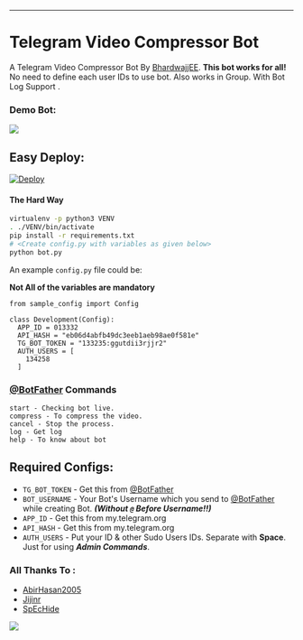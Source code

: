 ---

# Telegram Video Compressor Bot

A Telegram Video Compressor Bot By [BhardwajjEE](https://telegram.me/Priyanshu_bhardwaj). **This bot works for all!** No need to define each user IDs to use bot. Also works in Group.
With Bot Log Support .
### Demo Bot:
<a href="https://t.me/TheCompresserbot"><img src="https://img.shields.io/badge/CompresserROBOT-Telegram-orange"></a>

## Easy Deploy:
[![Deploy](https://www.herokucdn.com/deploy/button.svg)](https://heroku.com/deploy)


#### The Hard Way

```sh
virtualenv -p python3 VENV
. ./VENV/bin/activate
pip install -r requirements.txt
# <Create config.py with variables as given below>
python bot.py
```

An example `config.py` file could be:

**Not All of the variables are mandatory**

```python3
from sample_config import Config

class Development(Config):
  APP_ID = 013332
  API_HASH = "eb06d4abfb49dc3eeb1aeb98ae0f581e"
  TG_BOT_TOKEN = "133235:ggutdii3rjjr2"
  AUTH_USERS = [
    134258
  ]
```

### [@BotFather](https://telegram.dog/BotFather) Commands

```
start - Checking bot live.
compress - To compress the video.
cancel - Stop the process.
log - Get log
help - To know about bot
```

## Required Configs:
* `TG_BOT_TOKEN` - Get this from [@BotFather](https://t.me/BotFather)
* `BOT_USERNAME` - Your Bot's Username which you send to [@BotFather](https://t.me/BotFather) while creating Bot. ***(Without `@` Before Username!!)***
* `APP_ID` - Get this from my.telegram.org
* `API_HASH` - Get this from my.telegram.org
* `AUTH_USERS` - Put your ID & other Sudo Users IDs. Separate with **Space**. Just for using ***Admin Commands***.



### All Thanks To :
* [AbirHasan2005](https://github.com/AbirHasan2005)
* [Jijinr](https://github.com/Jijinr)
* [SpEcHide](https://github.com/spechide)

![](https://github.com/bhardwajjEE/bhardwajjEE/blob/main/Assets/ezgif.com-gif-maker.gif)

